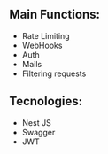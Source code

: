 ## Main Functions:

- Rate Limiting
- WebHooks
- Auth 
- Mails
- Filtering requests


## Tecnologies:

- Nest JS
- Swagger
- JWT
